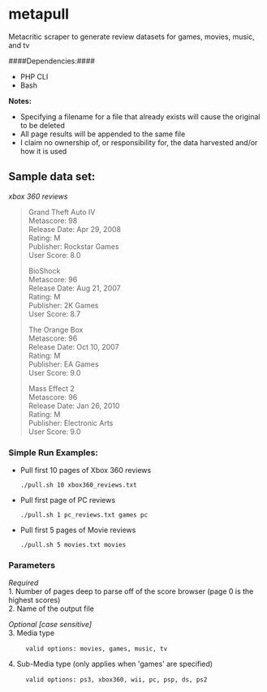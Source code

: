 metapull
======
Metacritic scraper to generate review datasets for games, movies, music, and tv

####Dependencies:####
*	PHP CLI
*	Bash

<b>Notes:</b>
<ul>
	<li>Specifying a filename for a file that already exists will cause the original to be deleted</li>
	<li>All page results will be appended to the same file</li>
	<li>I claim no ownership of, or responsibility for, the data harvested and/or how it is used</li>
</ul>

## Sample data set: ##
*xbox 360 reviews*

<blockquote>
<p>
Grand Theft Auto IV
<br />
Metascore: 98 
<br />
Release Date: Apr 29, 2008 
<br />
Rating: M 
<br />
Publisher: Rockstar Games 
<br />
User Score: 8.0
</p>

<p>
BioShock 
<br />
Metascore: 96 
<br />
Release Date: Aug 21, 2007 
<br />
Rating: M 
<br />
Publisher: 2K Games 
<br />
User Score: 8.7
</p>
 
<p>
The Orange Box 
<br />
Metascore: 96 
<br />
Release Date: Oct 10, 2007 
<br />
Rating: M 
<br />
Publisher: EA Games 
<br />
User Score: 9.0
</p>
 
<p>
Mass Effect 2 
<br />
Metascore: 96 
<br />
Release Date: Jan 26, 2010 
<br />
Rating: M 
<br />
Publisher: Electronic Arts 
<br />
User Score: 9.0
</p>
</blockquote>

### Simple Run Examples: ###
*	Pull first 10 pages of Xbox 360 reviews

		./pull.sh 10 xbox360_reviews.txt
		
*	Pull first page of PC reviews

		./pull.sh 1 pc_reviews.txt games pc

*	Pull first 5 pages of Movie reviews

		./pull.sh 5 movies.txt movies

### Parameters ###
<p>
	<em>Required</em>
	<br />
	1.    Number of pages deep to parse off of the score browser (page 0 is the highest scores)
	<br />
	2.    Name of the output file
</p>

<p>
	<em>Optional [case sensitive]</em>
	<br />
	3.    Media type
</p>

<pre>
	<code>valid options: movies, games, music, tv</code>
</pre>

<p>
	4.    Sub-Media type (only applies when 'games' are specified) 
</p>

<pre>
	<code>valid options: ps3, xbox360, wii, pc, psp, ds, ps2</code>
</pre>